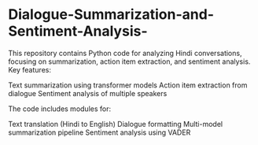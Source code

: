 # Dialogue-Summarization-and-Sentiment-Analysis-
This repository contains Python code for analyzing Hindi conversations, focusing on summarization, action item extraction, and sentiment analysis.
Key features:

Text summarization using transformer models
Action item extraction from dialogue
Sentiment analysis of multiple speakers

The code includes modules for:

Text translation (Hindi to English)
Dialogue formatting
Multi-model summarization pipeline
Sentiment analysis using VADER
